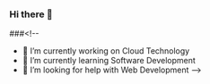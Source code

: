 ### Hi there 👋

###<!--
- 🔭 I’m currently working on Cloud Technology
- 🌱 I’m currently learning Software Development
- 🤔 I’m looking for help with Web Development
-->
